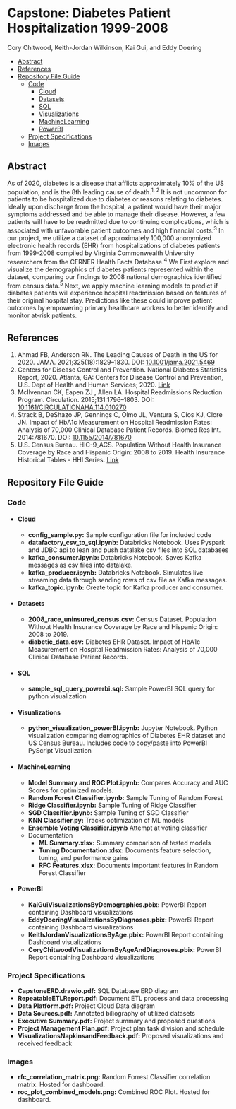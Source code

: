 # Capstone: Diabetes Patient Hospitalization 1999-2008
Cory Chitwood, Keith-Jordan Wilkinson, Kai Gui, and Eddy Doering

  * [Abstract](#abstract)
  * [References](#references)
  * [Repository File Guide](#repository-file-guide)
    + [Code](#code)
      - [Cloud](#cloud)
      - [Datasets](#datasets)
      - [SQL](#sql)
      - [Visualizations](#visualizations)
      - [MachineLearning](#machinelearning)
      - [PowerBI](#powerbi)
    + [Project Specifications](#project-specifications)
    + [Images](#images)

## Abstract

As of 2020, diabetes is a disease that afflicts approximately 10% of the US population, and is the 8th leading cause of death.<sup>1, 2</sup> It is not uncommon for patients to be hospitalized due to diabetes or reasons relating to diabetes. Ideally upon discharge from the hospital, a patient would have their major symptoms addressed and be able to manage their disease. However, a few patients will have to be readmitted due to continuing complications, which is associated with unfavorable patient outcomes and high financial costs.<sup>3</sup> In our project, we utilize a dataset of approximately 100,000 anonymized electronic health records (EHR) from hospitalizations  of diabetes patients from 1999-2008 compiled by Virginia Commonwealth University researchers from the CERNER Health Facts Database.<sup>4</sup> We First explore and visualize the demographics of diabetes patients represented within the dataset, comparing our findings to 2008 national demographics identified from census data.<sup>5</sup> Next, we apply machine learning models to predict if diabetes patients will experience hospital readmission based on features of their original hospital stay. Predictions like these could improve patient outcomes by empowering primary healthcare workers to better identify and monitor at-risk patients.

## References
1. Ahmad FB, Anderson RN. The Leading Causes of Death in the US for 2020. JAMA. 2021;325(18):1829–1830. DOI: [10.1001/jama.2021.5469](http://doi.org/10.1001/jama.2021.5469)
2. Centers for Disease Control and Prevention. National Diabetes Statistics Report, 2020. Atlanta, GA: Centers for Disease Control and Prevention, U.S. Dept of Health and Human Services; 2020. [Link](https://www.cdc.gov/diabetes/data/statistics-report/index.html)
3. McIlvennan CK, Eapen ZJ , Allen LA. Hospital Readmissions Reduction Program. Circulation. 2015;131:1796–1803. DOI: [10.1161/CIRCULATIONAHA.114.010270](http://doi.org/10.1161/CIRCULATIONAHA.114.010270)
4. Strack B, DeShazo JP, Gennings C, Olmo JL, Ventura S, Cios KJ, Clore JN. Impact of HbA1c Measurement on Hospital Readmission Rates: Analysis of 70,000 Clinical Database Patient Records. Biomed Res Int. 2014:781670. DOI: [10.1155/2014/781670](http://doi.org/10.1155/2014/781670)
5. U.S. Census Bureau. HIC-9_ACS. Population Without Health Insurance Coverage by Race and Hispanic Origin: 2008 to 2019. Health Insurance Historical Tables - HHI Series. [Link](https://www.census.gov/data/tables/time-series/demo/health-insurance/historical-series/hic.html)

## Repository File Guide

### Code

* #### Cloud
  * **config_sample.py:** Sample configuration file for included code
  * **datafactory_csv_to_sql.ipynb:** Databricks Notebook. Uses Pyspark and JDBC api to lean and push datalake csv files into SQL databases
  * **kafka_consumer.ipynb:** Databricks Notebook. Saves Kafka messages as csv files into datalake.
  * **kafka_producer.ipynb:** Databricks Notebook. Simulates live streaming data through sending rows of csv file as Kafka messages.
  * **kafka_topic.ipynb:** Create topic for Kafka producer and consumer.
* #### Datasets
  * **2008_race_uninsured_census.csv:** Census Dataset. Population Without Health Insurance Coverage by Race and Hispanic Origin: 2008 to 2019.
  * **diabetic_data.csv:** Diabetes EHR Dataset. Impact of HbA1c Measurement on Hospital Readmission Rates: Analysis of 70,000 Clinical Database Patient Records.

* #### SQL
  * **sample_sql_query_powerbi.sql:** Sample PowerBI SQL query for python visualization
  
* #### Visualizations
  * **python_visualization_powerBI.ipynb:** Jupyter Notebook. Python visualization comparing demographics of Diabetes EHR dataset and US Census Bureau. Includes code to copy/paste into PowerBI PyScript Visualization

* #### MachineLearning
   * **Model Summary and ROC Plot.ipynb:** Compares Accuracy and AUC Scores for optimized models.
   * **Random Forest Classifier.ipynb:** Sample Tuning of Random Forest
   * **Ridge Classifier.ipynb:** Sample Tuning of Ridge Classifier
   * **SGD Classifier.ipynb:** Sample Tuning of SGD Classifier
   * **KNN Classifier.py:** Tracks optimization of ML models 
   * **Ensemble Voting Classifier.ipynb** Attempt at voting classifier
   * Documentation
      * **ML Summary.xlsx:** Summary comparison of tested models
      * **Tuning Documentation.xlsx:** Documents feature selection, tuning, and performance gains
      * **RFC Features.xlsx:** Documents important features in Random Forest Classifier
* #### PowerBI
   * **KaiGuiVisualizationsByDemographics.pbix:** PowerBI Report containing Dashboard visualizations
   * **EddyDoeringVisualizationsByDiagnoses.pbix:** PowerBI Report containing Dashboard visualizations
   * **KeithJordanVisualizationsByAge.pbix:** PowerBI Report containing Dashboard visualizations
   * **CoryChitwoodVisualizationsByAgeAndDiagnoses.pbix:** PowerBI Report containing Dashboard visualizations


### Project Specifications
* **CapstoneERD.drawio.pdf:** SQL Database ERD diagram
* **RepeatableETLReport.pdf:** Document ETL process and data processing
* **Data Platform.pdf:** Project Cloud Data diagram
* **Data Sources.pdf:** Annotated biliography of utilized datasets
* **Executive Summary.pdf:** Project summary and proposed questions
* **Project Management Plan.pdf:** Project plan task division and schedule
* **VisualizationsNapkinsandFeedback.pdf:** Proposed visualizations and received feedback

### Images
* **rfc_correlation_matrix.png:** Random Forrest Classifier correlation matrix. Hosted for dashboard.
* **roc_plot_combined_models.png:** Combined ROC Plot. Hosted for dashboard.

